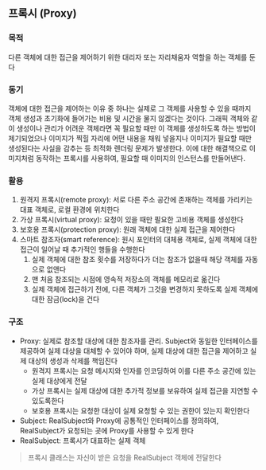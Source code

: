 ## 프록시 (Proxy)

### 목적
다른 객체에 대한 접근을 제어하기 위한 대리자 또는 자리채움자 역할을 하는 객체를 둔다

### 동기
객체에 대한 접근을 제어하는 이유 중 하나는 실제로 그 객체를 사용할 수 있을 때까지 객체 생성과 초기화에 들어가는 비용 및 시간을 물지 않겠다는 것이다. 그래픽 객체와 같이 생성이나 관리가 어려운 객체라면 꼭 필요할 때만 이 객체를 생성하도록 하는 방법이 제기되었으나 이미지가 찍힐 자리에 어떤 내용을 채워 넣을지나 이미지가 필요할 때만 생성된다는 사실을 감추는 등 최적화 렌더링 문제가 발생한다. 이에 대한 해결책으로 이미지처럼 동작하는 프록시를 사용하여, 필요할 때 이미지의 인스턴스를 만들어낸다.

### 활용
1. 원격지 프록시(remote proxy): 서로 다른 주소 공간에 존재하는 객체를 가리키는 대표 객체로, 로컬 환경에 위치한다
2. 가상 프록시(virtual proxy): 요청이 있을 때만 필요한 고비용 객체를 생성한다
3. 보호용 프록시(protection proxy): 원래 객체에 대한 실제 접근을 제어한다
4. 스마트 참조자(smart reference): 원시 포인터의 대체용 객체로, 실제 객체에 대한 접근이 일어날 때 추가적인 행들을 수행한다
    1. 실제 객체에 대한 참조 횟수를 저장하다가 더는 참조가 없을때 해당 객체를 자동으로 없앤다
    2. 맨 처음 참조되는 시점에 영속적 저장소의 객체를 메모리로 옮긴다
    3. 실제 객체에 접근하기 전에, 다른 객체가 그것을 변경하지 못하도록 실제 객체에 대한 잠금(lock)을 건다

### 구조
- Proxy: 실제로 참조할 대상에 대한 참조자를 관리. Subject와 동일한 인터페이스를 제공하여 실제 대상을 대체할 수 있어야 하며, 실제 대상에 대한 접근을 제어하고 실제 대상의 생성과 삭제를 책임진다
    - 원격지 프록시는 요청 메시지와 인자를 인코딩하여 이를 다른 주소 공간에 있는 실제 대상에게 전달
    - 가상 프록시는 실제 대상에 대한 추가적 정보를 보유하여 실제 접근을 지연할 수 있도록한다
    - 보호용 프록시는 요청한 대상이 실제 요청할 수 있는 권한이 있는지 확인한다
- Subject: RealSubject와 Proxy에 공통적인 인터페이스를 정의하여, RealSubject가 요청되는 곳에 Proxy를 사용할 수 있게 한다
- RealSubject: 프록시가 대표하는 실제 객체
> 프록시 클래스는 자신이 받은 요청을 RealSubject 객체에 전달한다
